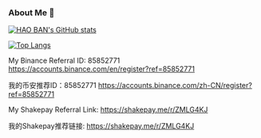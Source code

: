 ### About Me 👋

[![HAO BAN's GitHub stats](https://github-readme-stats.vercel.app/api?username=banhao&show_icons=true&theme=tokyonight)](https://github.com/banhao/github-readme-stats)

[![Top Langs](https://github-readme-stats.vercel.app/api/top-langs/?username=banhao&layout=compact)](https://github.com/banhao/github-readme-stats)

<!--
**banhao/banhao** is a ✨ _special_ ✨ repository because its `README.md` (this file) appears on your GitHub profile.

Here are some ideas to get you started:

- 🔭 I’m currently working on ...
- 🌱 I’m currently learning ...
- 👯 I’m looking to collaborate on ...
- 🤔 I’m looking for help with ...
- 💬 Ask me about ...
- 📫 How to reach me: ...
- 😄 Pronouns: ...
- ⚡ Fun fact: ...
-->

My Binance Referral ID: 85852771  https://accounts.binance.com/en/register?ref=85852771

我的币安推荐ID：85852771  https://accounts.binance.com/zh-CN/register?ref=85852771

My Shakepay Referral Link: https://shakepay.me/r/ZMLG4KJ

我的Shakepay推荐链接: https://shakepay.me/r/ZMLG4KJ

